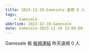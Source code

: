 ```yaml
---
title: 2023-12-19-Gamesale 違規 0 人
tags:
    - Gamesale
abbrlink: 2023-12-19-Gamesale
date: Gamesale-2023-12-19 12:00:00
---
```

Gamesale 板 [板規連結](https://www.ptt.cc/bbs/Gossiping/M.1637425085.A.07D.html)
昨天違規 0 人
